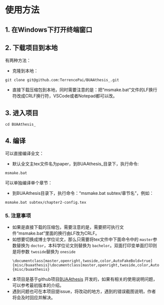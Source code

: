 # 使用方法

## 1. 在Windows下打开终端窗口

## 2. 下载项目到本地

有两种方法：

- 克隆到本地：

```
git clone git@github.com:TerrencePai/BUAAthesis_.git
```

- 直接下载压缩包到本地，同时需要注意的是：把“msmake.bat”文件的LF换行符改成CRLF换行符，VSCode或者Notepad都可以改。

## 3. 进入项目

```
cd BUAAthesis_
```

## 4. 编译

可以直接编译全文：

- 默认全文主tex文件名为paper，到BUAAthesis_目录下，执行命令:

```
msmake.bat
```

可以单独编译单个章节：

- 到BUAAthesis目录下，执行命令：“msmake.bat  subtex/章节名”，例如：

```
msmake.bat subtex/chapter2-config.tex
```

### 5. 注意事项

- 如果是直接下载的压缩包，需要注意的是，需要把可执行文件“msmake.bat”里面的换行由LF改为CRLF。
- 如想要切换成博士学位论文，那么只需要将tex文件中下面命令中的 `master`参数替换为 `doctor`，本科学位论文则替换为 `bachelor`。双面打印变单面打印则是将参数 `twoside`替换为 `oneside`
  ```
  \documentclass[master,openright,twoside,color,AutoFakeBold=true]{misc/buaathesis}\documentclass[master,openright,twoside,color,AutoFakeBold=true]{misc/buaathesis}
  ```
- 本项目是基于github项目[BUAAthesis](`https://github.com/BHOSC/BUAAthesis/`) 开发的，如果有相关的使用说明问题，可以参考最初版本的介绍。
- 遇到问题也可在本项目提issue，将改动的地方，遇到的错误截图说明，作者将会及时回应并解决。
